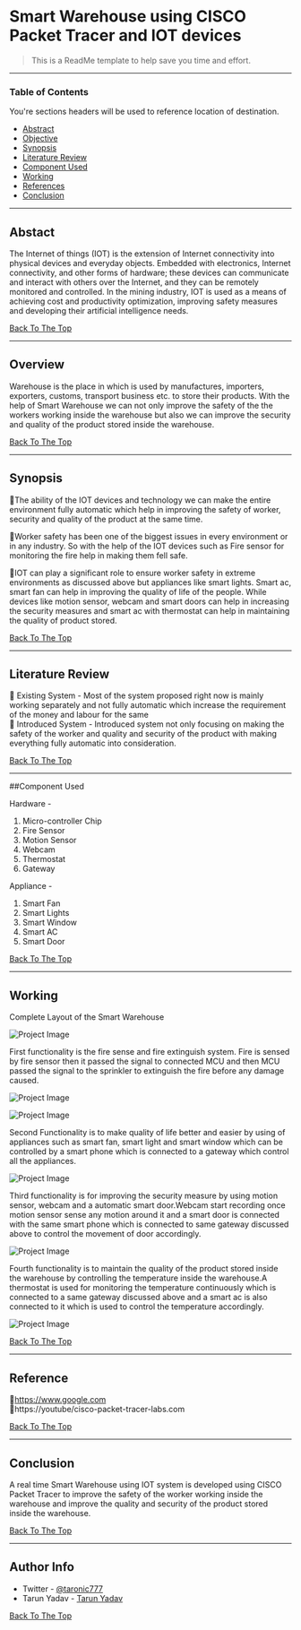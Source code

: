 # Smart Warehouse using CISCO Packet Tracer and IOT devices

> This is a ReadMe template to help save you time and effort.

---

### Table of Contents
You're sections headers will be used to reference location of destination.

- [Abstract](#abstract)
- [Objective](#objective)
- [Synopsis](#synopsis)
- [Literature Review](#literature)
- [Component Used](#compnent)
- [Working](#working)
- [References](#reference)
- [Conclusion](#conclusion)

---

## Abstact

The Internet of things (IOT) is the extension of Internet connectivity into physical devices and everyday objects. Embedded with electronics, Internet connectivity, and other forms of hardware; these devices can communicate and interact with others over the Internet, and they can be remotely monitored and controlled. In the mining industry, IOT is used as a means of achieving cost and productivity optimization, improving safety measures and developing their artificial intelligence needs.


[Back To The Top](#read-me-template)

---

## Overview

 Warehouse is the place in which is used by manufactures, importers, exporters, customs, transport business etc. to store their products. With the help of Smart Warehouse we can not only improve the safety of the the workers working inside the warehouse but also we can improve the security and quality of the product stored inside the warehouse.

[Back To The Top](#read-me-template)

---

## Synopsis

The ability of the IOT devices and technology we can make the entire environment fully automatic which help in improving the safety of worker, security and quality of the product at the same time.

Worker safety has been one of the biggest issues in every environment or in any industry. So with the help of the IOT devices such as Fire sensor for monitoring the fire help in making them fell safe.

IOT can play a significant role to ensure worker safety in extreme environments as discussed above but appliances like smart lights. Smart ac, smart fan can help in improving the quality of life of the people. While devices like motion sensor, webcam and smart doors can help in increasing the security measures and smart ac with thermostat can help in maintaining the quality of product stored.

[Back To The Top](#read-me-template)

---

## Literature Review

		Existing System - Most of the system proposed right now is mainly working separately and not fully automatic which increase the requirement of the money and labour for the same  
		Introduced System - Introduced system not only focusing on making the safety of the worker and quality and security of the product with making everything fully automatic into consideration.

[Back To The Top](#read-me-template)

---

##Component Used

Hardware -

1. Micro-controller Chip
2. Fire Sensor
3. Motion Sensor
4. Webcam
5. Thermostat
6. Gateway

Appliance -

1. Smart Fan
2. Smart Lights
3. Smart Window
4. Smart AC
5. Smart Door


[Back To The Top](#read-me-template)

---

## Working 

Complete Layout of the Smart Warehouse<br>


![Project Image](https://github.com/Tarun-yadav777/Smart_warehouse_using_CISCO_PACKET_TRACER/blob/main/static/1.PNG)

First functionality is the fire sense and fire extinguish system. Fire is sensed by fire sensor then it passed the signal to connected MCU and then MCU passed the signal to the sprinkler to extinguish the fire before any damage caused.<br>


![Project Image](https://github.com/Tarun-yadav777/Smart_warehouse_using_CISCO_PACKET_TRACER/blob/main/static/2.PNG)

![Project Image](https://github.com/Tarun-yadav777/Smart_warehouse_using_CISCO_PACKET_TRACER/blob/main/static/3.PNG)

Second Functionality is to make quality of life better and easier by using of appliances such as smart fan, smart light and smart window which can be controlled by a smart phone which is connected to a gateway which control all the appliances.<br>


![Project Image](https://github.com/Tarun-yadav777/Smart_warehouse_using_CISCO_PACKET_TRACER/blob/main/static/4.PNG)

Third functionality is for improving the security measure by using motion sensor, webcam and a automatic smart door.Webcam start recording once motion sensor sense any motion around it and a smart door is connected with the same smart phone which is connected to same gateway discussed above to control the movement of door accordingly.<br>


![Project Image](https://github.com/Tarun-yadav777/Smart_warehouse_using_CISCO_PACKET_TRACER/blob/main/static/6.PNG)

Fourth functionality is to maintain the quality of the product stored inside the warehouse by controlling the temperature inside the warehouse.A thermostat is used for monitoring the temperature continuously which is connected to a same gateway discussed above and a smart ac is also connected to it which is used to control the temperature accordingly.<br>


![Project Image](https://github.com/Tarun-yadav777/Smart_warehouse_using_CISCO_PACKET_TRACER/blob/main/static/6.PNG)


[Back To The Top](#read-me-template)

---

## Reference

https://www.google.com	<br>
https://youtube/cisco-packet-tracer-labs.com

[Back To The Top](#read-me-template)

---

## Conclusion
 A real time Smart Warehouse using IOT system is developed using CISCO Packet Tracer to improve the safety of the worker working inside the warehouse and improve the quality and security of the product stored inside the warehouse.  

[Back To The Top](#read-me-template)

---

## Author Info

- Twitter - [@taronic777](https://twitter.com/taronic777)
- Tarun Yadav - [Tarun Yadav](https://www.linkedin.com/in/tarun-yadav-47442112b/)

[Back To The Top](#read-me-template)
